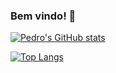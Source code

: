 ### Bem vindo! 👋

[![Pedro's GitHub stats](https://github-readme-stats.vercel.app/api?username=pdrobzr&show_icons=true&theme=radical)](https://github.com/pdrobzr/github-readme-stats)

[![Top Langs](https://github-readme-stats.vercel.app/api/top-langs/?username=pdrobzr&layout=compact&theme=radical)](https://github.com/anuraghazra/github-readme-stats)
